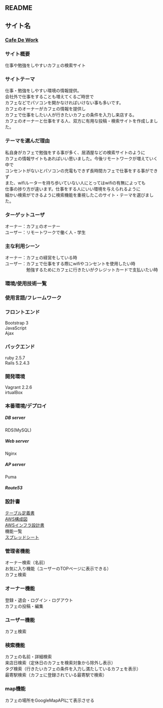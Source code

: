 ## README  
  
## サイト名  
### [Cafe De Work](http://cafedework.work/)  
  
### サイト概要  
仕事や勉強をしやすいカフェの検索サイト  
  
### サイトテーマ  
仕事・勉強をしやすい環境の情報提供。  
会社外で仕事をすることも増えてくるご時世で  
カフェなどでパソコンを開かなければいけない事も多いです。  
カフェのオーナーがカフェの情報を提供し  
カフェで仕事をしたい人が行きたいカフェの条件を入力し来店する。  
カフェのオーナーと仕事をする人、双方に有用な投稿・検索サイトを作成しました。  
  
### テーマを選んだ理由  
私自身がカフェで勉強をする事が多く、居酒屋などの検索サイトのように  
カフェの情報サイトもあればいい思いました。今後リモートワークが増えていく中で  
コンセントがないとパソコンの充電もできず長時間カフェで仕事をする事ができず  
また、wifiルーターを持ち歩いていない人にとってはwifiの有無によっても  
仕事の捗り方が違います。仕事をする人にいい環境を与えられるように  
細かい検索ができるように検索機能を重視したこのサイト・テーマを選びました。  
  
### ターゲットユーザ
オーナー：カフェのオーナー  
ユーザー：リモートワークで働く人・学生  
  
### 主な利用シーン
オーナー：カフェの経営をしている時  
ユーザー：カフェで仕事をする際にwifiやコンセントを使用したい時  
　　　　　勉強するためにカフェに行きたいがクレジットカードで支払いたい時  
  
### 環境/使用技術一覧  
### 使用言語/フレームワーク  
  
### フロントエンド  
Bootstrap 3  
JavaScript  
Ajax  
  
### バックエンド  
ruby 2.5.7  
Rails 5.2.4.3  
  
### 開発環境  
Vagrant 2.2.6  
irtualBox  
  
### 本番環境/デプロイ  
##### DB server  
RDS(MySQL)  
##### Web server  
Nginx  
##### AP server  
Puma  
##### Route53  
  
  
### 設計書  
[テーブル定義書](https://docs.google.com/spreadsheets/d/1xTPNZnf_cXJCmb4gEI0XSY_cM1c4hJ1714wuorlew2w/edit#gid=177983633)  
[AWS構成図](https://drive.google.com/file/d/1T2pyUVNjYSdrtLlv6INyz0r-rHJdlTAH/view?usp=sharing)  
[AWSインフラ設計書](https://docs.google.com/spreadsheets/d/1aIaSw3ot92_09hd_bW6mBjVu4t90nYoiFGo6ifzoqAM/edit#gid=0)  
機能一覧  
[スプレッドシート](https://docs.google.com/spreadsheets/d/13T9A7q0XNAp8GbukGSXjd1xb0HE5mgbsApr3USIzfsY/edit?usp=sharing)  
  
### 管理者機能  
オーナー検索（名前）  
お気に入り機能（ユーザーのTOPページに表示できる）  
カフェ検索  
  
### オーナー機能  
登録・退会・ログイン・ログアウト  
カフェの投稿・編集  
  
### ユーザー機能  
カフェ検索  
  
### 検索機能  
カフェの名前・詳細検索  
来店日検索（定休日のカフェを検索対象から除外し表示）  
タグ検索（行きたいカフェの条件を入力し満たしているカフェを表示）  
最寄駅検索（カフェに登録されている最寄駅で検索）  
  
### map機能  
カフェの場所をGoogleMapAPIにて表示させる  


